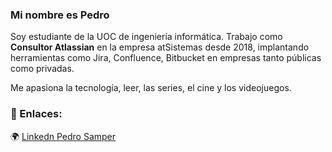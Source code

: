 ### Mi nombre es Pedro ###

Soy estudiante de la UOC de ingeniería informática. Trabajo como <strong>Consultor Atlassian</strong> en la empresa atSistemas desde 2018, implantando herramientas como Jira, Confluence, Bitbucket en empresas tanto públicas como privadas.

Me apasiona la tecnología, leer, las series, el cine y los videojuegos.

### 📝 Enlaces:

🌍 [Linkedn Pedro Samper](https://www.linkedin.com/in/pedro-s-8094b2127)
